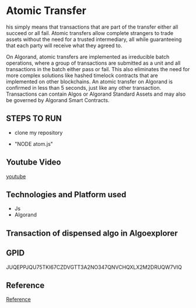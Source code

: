 # Atomic Transfer

his simply means that transactions that are part of the transfer either all succeed or all fail. Atomic transfers allow complete strangers to trade assets without the need for a trusted intermediary, all while guaranteeing that each party will receive what they agreed to.

On Algorand, atomic transfers are implemented as irreducible batch operations, where a group of transactions are submitted as a unit and all transactions in the batch either pass or fail. This also eliminates the need for more complex solutions like hashed timelock contracts that are implemented on other blockchains. An atomic transfer on Algorand is confirmed in less than 5 seconds, just like any other transaction. Transactions can contain Algos or Algorand Standard Assets and may also be governed by Algorand Smart Contracts.

## STEPS TO RUN

- clone my repository

- "NODE atom.js"

## Youtube Video

[youtube]()

## Technologies and Platform used

- Js
- Algorand

## Transaction of dispensed algo in Algoexplorer

## GPID

JUQEPPJQU75TKI67CZDVGTT3A2NO347QNVCHQXLX2M2DRUQW7VIQ

## Reference

[Reference](https://developer.algorand.org/docs/get-details/accounts/rekey/?from_query=rekeying#create-publication-overlay)
